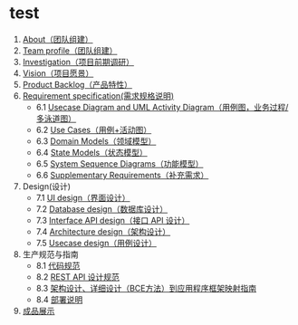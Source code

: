 # test

1. [About（团队组建）](documents/about.md)
2. [Team profile（团队组建）](documents/Team_profile.md)
3. [Investigation（项目前期调研）](documents/Investigation.md)
4. [Vision（项目愿景）](documents/Vision.md)
5. [Product Backlog（产品特性）](documents/Product_backlog.md)
6. [Requirement specification(需求规格说明)](documents/Requirement_specification.md) 
	- 6.1 [Usecase Diagram and UML Activity Diagram（用例图，业务过程/多泳道图）](documents/Requirement_specification/Usecase_diagram.md)
	- 6.2 [Use Cases（用例+活动图）](documents/Requirement_specification/Use_cases.md)
	- 6.3 [Domain Models（领域模型）](documents/Requirement_specification/Domain_models.md)
	- 6.4 [State Models（状态模型）](documents/Requirement_specification/State_models.md)
	- 6.5 [System Sequence Diagrams（功能模型）](documents/Requirement_specification/System_sequence_diagrams.md)
	- 6.6 [Supplementary Requirements（补充需求）](documents/Requirement_specification/Supplementary_requirements.md)
7. Design(设计)
	- 7.1 [UI design（界面设计）](documents/Design/UI/UI_design.md)
	- 7.2 [Database design（数据库设计）](documents/Design/Database)
	- 7.3 [Interface API design（接口 API 设计）](documents/Design/API/API_design.md)
	- 7.4 [Architecture design（架构设计）](documents/Design/Architecture/Architecture_design.md)
	- 7.5 [Usecase design（用例设计）](documents/Design/Usecase/Usecase_design.md)
8. 生产规范与指南
	- 8.1 [代码规范](documents/Production_specification/Code_specification.md)
	- 8.2 [REST API 设计规范]()
	- 8.3 [架构设计、详细设计（BCE方法）到应用程序框架映射指南](documents/Production_specification/BCE.md)
	- 8.4 [部署说明](documents/Production_specification/Deployment_instructions.md)
9. [成品展示](documents/display.md)
